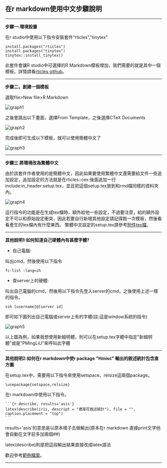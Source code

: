 在r markdown使用中文步驟說明
--------
--------


**步驟一:環境設置**

在r studio中使用以下指令安裝套件"rticles","tinytex"

    install.packages("rticles")
    install.packages("tinytex")
    tinytex::install_tinytex()

此套件會讓R studio中可選擇的R Markdown模板增加，我們需要的就是其中一個模板，詳情請看[rticles github](https://github.com/rstudio/rticles)。

--------

**步驟二，創建一個模板**

選取file>New file>R Markdown

![graph1](![1](https://user-images.githubusercontent.com/38903695/216540143-6d6c433f-66a1-4742-9e16-4b9009db4c4e.png)
)


之後會跳出以下畫面，選擇From Template，之後選擇CTeX Documents

![graph2](![2](https://user-images.githubusercontent.com/38903695/216540191-d68c0e79-e2ed-4955-93a9-2f0c4320526b.png)
)


完成後即可生成以下模板，就可以使用簡體中文了

![graph3](![3](https://user-images.githubusercontent.com/38903695/216540276-001162de-359c-46ba-84d3-f46fe55f561d.png)
)

--------

**步驟三 將環境改為繁體中文**

由於該套件作者使用的是簡體中文，因此如果要使用繁體中文還需要給文件一些追加設定，追加設定的方法就是在rticles::cex:後面追加一行include:in_header:setup.tex，並且把這個setup.tex放到和rmd檔同樣的資料夾內。

![graph4](![4](https://user-images.githubusercontent.com/38903695/216540297-e7b57af1-d5d3-42bf-85d9-2c5cc4d41cf3.png)
)


這行指令的功能是在生成tex檔時，額外給他一些設定，不過要注意，給的額外設定不可以和原始設定衝突，因此若要自行新增其他設定請記得跑一次模板，然後看看產生的tex檔內有什麼東西。
繁體中文設定的setup.tex請參考[附件tex檔](http://140.116.52.106/miaoyu/r-markdown-chinese-1/-/blob/master/setup.tex)。

--------


**其他說明1:如何知道自己硬體內有甚麼字體?**


*  自己電腦:

叫出cmd，然後使用以下指令

    fc-list :lang=zh

*  查server上的硬體:

叫出自己電腦的cmd，然後用以下指令先登入server的cmd，之後使用上述一樣的指令。

    ssh [username]@[server id]


即可如下圖列出自己電腦或server上有的字體(註:這是window系統的指令)

![graph5](![5](https://user-images.githubusercontent.com/38903695/216540337-43ffc50e-175f-46a3-ae5e-764c3d3ebe5a.png)
)

以上圖為例，如果我想使用新細明體，則可以在setup.tex字體中指定"新細明體"或是"PMingLiU"來呼叫此字體

--------
**其他說明2:如何在r markdown中使r package "Hmisc" 輸出的敘述統計包含直方圖**

在setup.tex中，需要用以下指令來使用setspace、relsize這兩個package。

    \usepackage{setspace,relsize}

在r markdown中使用以下指令。

    ```{r describe, results='asis'}
    latex(describe(iris, descript = "鳶尾花敘述統計"), file = "", caption.placement = "top")
    ```

results='asis'的意思是以原本樣子去做輸出(原本在r markdown 直接print文字他會自動在文字前多加兩個##)

latex(describe)則是把這段輸出結果直接改成latex語法

歡迎參考[範例檔案](http://140.116.52.106/miaoyu/r-markdown-chinese-1/-/blob/master/sample.Rmd)。

--------
